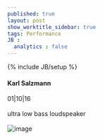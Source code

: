 ```yaml
---
published: true
layout: post
show_worktitle_sidebar: true
tags: Performance
JB :
  analytics : false
---
```


{% include JB/setup %}




<p>
<h4>Karl Salzmann</h4>
01|10|16
<br /><br />
ultra low bass loudspeaker
<br /><br />
<img src="{{ site.url }}/images/karl_salzmann.jpg" alt="image">
<br /><br />


</p>



